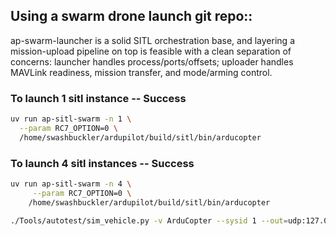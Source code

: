 ## Using a swarm drone launch git repo::

ap-swarm-launcher is a solid SITL orchestration base, and layering a mission-upload pipeline on top is feasible with a clean separation of concerns: launcher handles process/ports/offsets; uploader handles MAVLink readiness, mission transfer, and mode/arming control.

### To launch 1 sitl instance -- Success
```bash
uv run ap-sitl-swarm -n 1 \
  --param RC7_OPTION=0 \
  /home/swashbuckler/ardupilot/build/sitl/bin/arducopter
```

### To launch 4 sitl instances -- Success
```bash
uv run ap-sitl-swarm -n 4 \
     --param RC7_OPTION=0 \
    /home/swashbuckler/ardupilot/build/sitl/bin/arducopter
```

```bash
./Tools/autotest/sim_vehicle.py -v ArduCopter --sysid 1 --out=udp:127.0.0.1:14550 --console





```